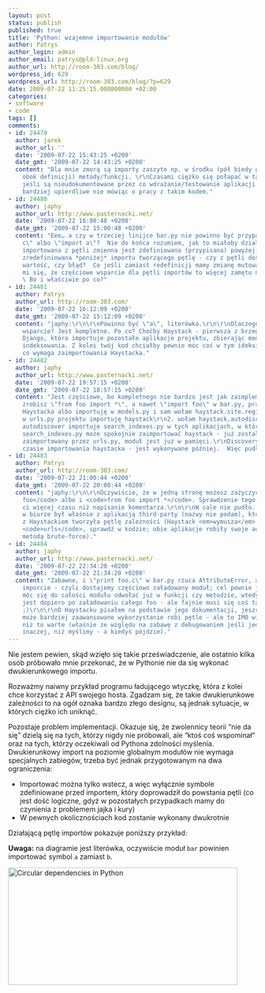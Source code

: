 ```yaml
---
layout: post
status: publish
published: true
title: 'Python: wzajemne importowanie modułów'
author: Patrys
author_login: admin
author_email: patrys@pld-linux.org
author_url: http://room-303.com/blog/
wordpress_id: 629
wordpress_url: http://room-303.com/blog/?p=629
date: 2009-07-22 11:25:15.000000000 +02:00
categories:
- software
- code
tags: []
comments:
- id: 24479
  author: jarek
  author_url: ''
  date: '2009-07-22 15:43:25 +0200'
  date_gmt: '2009-07-22 14:43:25 +0200'
  content: "Dla mnie zmorą są importy zaszyte np. w środku (pół biedy gdy są zaraz
    obok definicji) metody/funkcji. \r\nCzasami ciężko się połapać w takich potworkach
    jeśli są nieudokumentowane przez co wdrażanie/testowanie aplikacji jest o wiele
    bardziej upierdliwe nie mówiąc o pracy z takim kodem."
- id: 24480
  author: japhy
  author_url: http://www.pasternacki.net/
  date: '2009-07-22 16:00:48 +0200'
  date_gmt: '2009-07-22 15:00:48 +0200'
  content: "Eee… a czy w trzeciej linijce bar.py nie powinno być przypadkiem \"import
    c\" albo \"import a\"?  Nie do końca rozumiem, jak to miałoby działać - czy jeśli
    importowana z pętli zmienna jest zdefiniowana (przypisana) powyżej, a następnie
    zredefiniowana *poniżej* importu tworzącego pętlę - czy z pętli dostaniemy pierwszą
    wartość, czy błąd?  Co jeśli zamiast redefinicji mamy zmianę mutowalnego stanu?\r\n\r\nWydaje
    mi się, że częściowe wsparcie dla pętli importów to więcej zamętu niż korzyści.
    \ Bo i właściwie po co?"
- id: 24481
  author: Patrys
  author_url: http://room-303.com/
  date: '2009-07-22 16:12:09 +0200'
  date_gmt: '2009-07-22 15:12:09 +0200'
  content: "japhy:\r\n\r\nPowinno być \"a\", literówka.\r\n\r\nDlaczego \"częściowe\"
    wsparcie? Jest kompletne. Po co? Choćby Haystack - pierwsza z brzegu aplikacja
    Django, która importuje pozostałe aplikacje projektu, zbierając modele ORM do
    indeksowania. Z kolei twój kod chciałby pewnie móc coś w tym ideksie wyszukać,
    co wymaga zaimportowania Haystacka."
- id: 24482
  author: japhy
  author_url: http://www.pasternacki.net/
  date: '2009-07-22 19:57:15 +0200'
  date_gmt: '2009-07-22 18:57:15 +0200'
  content: "Jest częściowe, bo kompletnego nie bardzo jest jak zaimplementować (nie
    zrobisz \"from foo import *\", a nawet \"import foo\" w bar.py, prawda?).\r\n\r\nA
    Haystacka albo importuję w models.py i sam wołam haystack.site.register() - albo:\r\n1.
    w urls.py projektu importuję haystack\r\n2. wołam haystack.autodiscover()\r\n3.
    autodiscover importuje search_indexes.py w tych aplikacjach, w których jest dostępne\r\n4.
    search_indexes.py może spokojnie zaimportować haystack - już został wcześniej
    zaimportowany przez urls.py, moduł jest już w pamięci.\r\nDiscovery nie leci w
    czasie importowania haystacka - jest wykonywane później.  Więc pudło."
- id: 24483
  author: Patrys
  author_url: http://room-303.com/
  date: '2009-07-22 21:00:44 +0200'
  date_gmt: '2009-07-22 20:00:44 +0200'
  content: "japhy:\r\n\r\nOczywiście, że w jedną stronę możesz zażyczyć sobie <code>import
    foo</code> albo i <code>from foo import *</code>. Sprawdzenie tego nie zajmie
    ci więcej czasu niż napisanie komentarza.\r\n\r\nW cale nie pudło. Ostatnio problem
    w biurze był właśnie z aplikacją third-party (nazwy nie podam), która do spółki
    z Haystackiem tworzyła pętlę zależności (Haystack <em>wymusza</em> wczesne załadowanie
    <code>urls</code>, sprawdź w kodzie; obie aplikacje robiły swoje autodiscover
    metodą brute-force)."
- id: 24484
  author: japhy
  author_url: http://www.pasternacki.net/
  date: '2009-07-22 22:34:20 +0200'
  date_gmt: '2009-07-22 21:34:20 +0200'
  content: "Zabawne, i \"print foo.c\" w bar.py rzuca AttributeError, a nie błąd w
    imporcie - czyli dostajemy częściowo załadowany moduł; cel pewnie jest taki, żeby
    móc się do całości modułu odwołać już w funkcji czy metodzie, wtedy nazwa rozwijana
    jest dopiero po załadowaniu całego foo - ale fajnie musi się coś takiego debugować
    ;)\r\n\r\nO Haystacku pisałem na podstawie jego dokumentacji, jeszcze go nie używałem;
    może bardziej zaawansowane wykorzystanie robi pętle - ale to IMO więcej kłopotu
    niż to warte (właśnie ze względu na zabawę z debugowaniem jeśli jednak coś pójdzie
    inaczej, niż myślimy - a kiedyś pójdzie)."
---
```

<p>Nie jestem pewien, skąd wzięło się takie przeświadczenie, ale ostatnio kilka osób próbowało mnie przekonać, że w Pythonie nie da się wykonać dwukierunkowego importu.</p>

<p>Rozważmy naiwny przykład programu ładującego wtyczkę, która z kolei chce korzystać z API swojego hosta. Zgadzam się, że takie dwukierunkowe zależności to na ogół oznaka bardzo złego designu, są jednak sytuacje, w których ciężko ich uniknąć.</p>

<p>Pozostaje problem implementacji. Okazuje się, że zwolennicy teorii <q>nie da się</q> dzielą się na tych, którzy nigdy nie próbowali, ale <q>ktoś coś wspominał</q> oraz na tych, którzy oczekiwali od Pythona zdolności myślenia. Dwukierunkowy import na poziomie globalnym modułów nie wymaga specjalnych zabiegów, trzeba być jednak przygotowanym na dwa ograniczenia:</p>

<ul>
<li>Importować można tylko wstecz, a więc wyłącznie symbole zdefiniowane przed importem, który doprowadził do powstania pętli (co jest dość logiczne, gdyż w pozostałych przypadkach mamy do czynienia z problemem jajka i kury)</li>
<li>W pewnych okolicznościach kod zostanie wykonany dwukrotnie</li>
</ul>

<p>Działającą pętlę importów pokazuje poniższy przykład:</p>

<p><strong>Uwaga:</strong> na diagramie jest literówka, oczywiście moduł <code>bar</code> powinien importować symbol <code>a</code> zamiast <code>b</code>.</p>

<p class="strip simple"><a href="http://www.flickr.com/photos/patrys/3745795314/" title="Circular dependencies in Python by patrys, on Flickr"><img src="http://farm3.static.flickr.com/2506/3745795314_7e1462f940_o.png" width="465" height="238" alt="Circular dependencies in Python" /></a></p>
